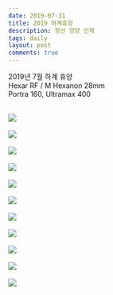```yaml
---
date: 2019-07-31
title: 2019 하계휴양
description: 정선 양양 인제
tags: daily
layout: post
comments: true
---
```


2019년 7월 하계 휴양
<br>
Hexar RF / M Hexanon 28mm
<br>
Portra 160, Ultramax 400
<br> <br>

<img src="https://n2wb.files.wordpress.com/2019/07/hexarrf_201907_00021.jpg" class="size-full wp-image-183">
<br><br>
<img src="https://n2wb.files.wordpress.com/2019/07/hexarrf_201907_00024.jpg" class="size-full wp-image-185">
<br><br>
<img src="https://n2wb.files.wordpress.com/2019/07/hexarrf_201907_00027.jpg" class="size-full wp-image-182">
<br><br>
<img src="https://n2wb.files.wordpress.com/2019/07/hexarrf_201907_00035.jpg" class="size-full wp-image-184">
<br><br>
<img src="https://n2wb.files.wordpress.com/2019/07/hexarrf_201907_00041.jpg" class="size-full wp-image-187">
<br><br>
<img src="https://n2wb.files.wordpress.com/2019/07/hexarrf_201907_00045.jpg" class="size-full wp-image-186">
<br><br>
<img src="https://n2wb.files.wordpress.com/2019/07/hexarrf_201907_00047.jpg" class="size-full wp-image-188">
<br><br>
<img src="https://n2wb.files.wordpress.com/2019/07/hexarrf_201907_00050.jpg" class="size-full wp-image-189">
<br><br>
<img src="https://n2wb.files.wordpress.com/2019/07/hexarrf_201907_00060.jpg" class="size-full wp-image-192">
<br><br>
<img src="https://n2wb.files.wordpress.com/2019/07/hexarrf_201907_00062.jpg" class="size-full wp-image-190">
<br><br>
<img src="https://n2wb.files.wordpress.com/2019/07/hexarrf_201907_00069.jpg" class="size-full wp-image-191">
